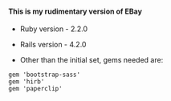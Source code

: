 #### This is my rudimentary version of EBay

* Ruby version - 2.2.0

* Rails version - 4.2.0

* Other than the initial set, gems needed are:

```shell
gem 'bootstrap-sass'
gem 'hirb'
gem 'paperclip'
```

